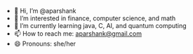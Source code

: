 - 👋 Hi, I’m @aparshank
- 👀 I’m interested in finance, computer science, and math
- 🌱 I’m currently learning java, C, AI, and quantum computing 
- 📫 How to reach me: aparshank@gmail.com
- 😄 Pronouns: she/her

<!---
aparshank/aparshank is a ✨ special ✨ repository because its `README.md` (this file) appears on your GitHub profile.
You can click the Preview link to take a look at your changes.
--->
